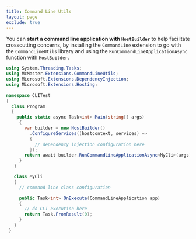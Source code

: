 ```yaml
---
title: Command Line Utils
layout: page
exclude: true
---
```


You can **start a command line application with `HostBuilder`** to help facilitate crosscutting concerns, by installing the `CommandLine` extension to go with the `CommandLineUtils` library and using the `RunCommandLineApplicationAsync` function with `HostBuilder`.
```csharp
using System.Threading.Tasks;  
using McMaster.Extensions.CommandLineUtils;  
using Microsoft.Extensions.DependencyInjection;  
using Microsoft.Extensions.Hosting;  
  
namespace CLITest  
{  
  class Program  
  {  
    public static async Task<int> Main(string[] args)  
     {  
       var builder = new HostBuilder()  
         .ConfigureServices((hostcontext, services) =>  
         {  
           // dependency injection configuration here  
         });  
       return await builder.RunCommandLineApplicationAsync<MyCli>(args);  
     } 
   }

   class MyCli
   {
     // command line class configuration

     public Task<int> OnExecute(CommandLineApplication app)
     {
       // do CLI execution here
       return Task.FromResult(0);
     }
   }
 }
```
<!--stackedit_data:
eyJoaXN0b3J5IjpbMTM0NzA4Njc2MywtMTUxMjE4NzQ5MF19
-->